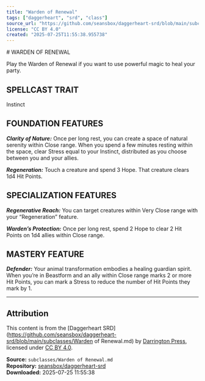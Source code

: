 ```yaml
---
title: "Warden of Renewal"
tags: ["daggerheart", "srd", "class"]
source_url: "https://github.com/seansbox/daggerheart-srd/blob/main/subclasses/Warden of Renewal.md"
license: "CC BY 4.0"
created: "2025-07-25T11:55:38.955738"
---
```


﻿# WARDEN OF RENEWAL

Play the Warden of Renewal if you want to use powerful magic to heal your party.

## SPELLCAST TRAIT

Instinct

## FOUNDATION FEATURES

***Clarity of Nature:*** Once per long rest, you can create a space of natural serenity within Close range. When you spend a few minutes resting within the space, clear Stress equal to your Instinct, distributed as you choose between you and your allies.

***Regeneration:*** Touch a creature and spend 3 Hope. That creature clears 1d4 Hit Points.

## SPECIALIZATION FEATURES

***Regenerative Reach:*** You can target creatures within Very Close range with your “Regeneration” feature.

***Warden’s Protection:*** Once per long rest, spend 2 Hope to clear 2 Hit Points on 1d4 allies within Close range.

## MASTERY FEATURE

***Defender:*** Your animal transformation embodies a healing guardian spirit. When you’re in Beastform and an ally within Close range marks 2 or more Hit Points, you can mark a Stress to reduce the number of Hit Points they mark by 1.

---

## Attribution

This content is from the [Daggerheart SRD](https://github.com/seansbox/daggerheart-srd/blob/main/subclasses/Warden of Renewal.md) by [Darrington Press](https://darringtonpress.com/), licensed under [CC BY 4.0](https://creativecommons.org/licenses/by/4.0/).

**Source:** `subclasses/Warden of Renewal.md`  
**Repository:** [seansbox/daggerheart-srd](https://github.com/seansbox/daggerheart-srd)  
**Downloaded:** 2025-07-25 11:55:38

